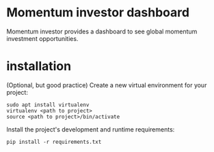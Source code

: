 # Momentum investor dashboard

Momentum investor provides a dashboard to see global momentum investment opportunities.


# installation

(Optional, but good practice) Create a new virtual environment for your project:

    sudo apt install virtualenv
    virtualenv <path to project>
    source <path to project>/bin/activate

Install the project's development and runtime requirements:

    pip install -r requirements.txt


